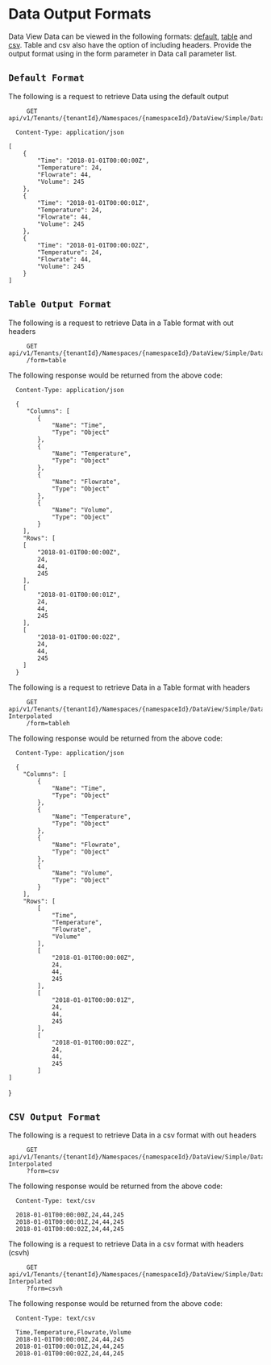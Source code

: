 ﻿---
uid: DataOutputFormats
---

# Data Output Formats

Data View Data can be viewed in the following formats: [default](#default), [table](#table) and [csv](#csv). Table and csv also have the option of including headers. Provide the output format using in the form parameter in Data call parameter list.

## <a name="default">`Default Format` </a>

The following is a request to retrieve Data using the default output
 ```text
      GET api/v1/Tenants/{tenantId}/Namespaces/{namespaceId}/DataView/Simple/Data/Interpolated
 ```
      Content-Type: application/json

    [
        {
            "Time": "2018-01-01T00:00:00Z",
            "Temperature": 24,
            "Flowrate": 44,
            "Volume": 245
        },
        {
            "Time": "2018-01-01T00:00:01Z",
            "Temperature": 24,
            "Flowrate": 44,
            "Volume": 245
        },
        {
            "Time": "2018-01-01T00:00:02Z",
            "Temperature": 24,
            "Flowrate": 44,
            "Volume": 245
        }
    ]

## <a name="table">`Table Output Format` </a>


The following is a request to retrieve Data in a Table format with out headers
 ```text
      GET api/v1/Tenants/{tenantId}/Namespaces/{namespaceId}/DataView/Simple/Data/Interpolated
      /form=table
 ```
The following response would be returned from the above code:

      Content-Type: application/json

      {
         "Columns": [
            {
                "Name": "Time",
                "Type": "Object"
            },
            {
                "Name": "Temperature",
                "Type": "Object"
            },
            {
                "Name": "Flowrate",
                "Type": "Object"
            },
            {
                "Name": "Volume",
                "Type": "Object"
            }
        ],
        "Rows": [
        [
            "2018-01-01T00:00:00Z",
            24,
            44,
            245
        ],
        [
            "2018-01-01T00:00:01Z",
            24,
            44,
            245
        ],
        [
            "2018-01-01T00:00:02Z",
            24,
            44,
            245
        ]
      }

The following is a request to retrieve Data in a Table format with headers
 ```text
      GET api/v1/Tenants/{tenantId}/Namespaces/{namespaceId}/DataView/Simple/Data?Interpolated
      /form=tableh
 ```
The following response would be returned from the above code:

      Content-Type: application/json

      {
        "Columns": [
            {
                "Name": "Time",
                "Type": "Object"
            },
            {
                "Name": "Temperature",
                "Type": "Object"
            },
            {
                "Name": "Flowrate",
                "Type": "Object"
            },
            {
                "Name": "Volume",
                "Type": "Object"
            }
        ],
        "Rows": [
            [
                "Time",
                "Temperature",
                "Flowrate",
                "Volume"
            ],
            [
                "2018-01-01T00:00:00Z",
                24,
                44,
                245
            ],
            [
                "2018-01-01T00:00:01Z",
                24,
                44,
                245
            ],
            [
                "2018-01-01T00:00:02Z",
                24,
                44,
                245
            ]
    ]
}

## <a name="csv">`CSV Output Format` </a>

The following is a request to retrieve Data in a csv format with out headers
 ```text
      GET api/v1/Tenants/{tenantId}/Namespaces/{namespaceId}/DataView/Simple/Data?Interpolated
      ?form=csv
```
The following response would be returned from the above code:

      Content-Type: text/csv

      2018-01-01T00:00:00Z,24,44,245
      2018-01-01T00:00:01Z,24,44,245
      2018-01-01T00:00:02Z,24,44,245

The following is a request to retrieve Data in a csv format with headers (csvh)
 ```text
      GET api/v1/Tenants/{tenantId}/Namespaces/{namespaceId}/DataView/Simple/Data?Interpolated
      ?form=csvh
```
The following response would be returned from the above code:

      Content-Type: text/csv

      Time,Temperature,Flowrate,Volume
      2018-01-01T00:00:00Z,24,44,245
      2018-01-01T00:00:01Z,24,44,245
      2018-01-01T00:00:02Z,24,44,245